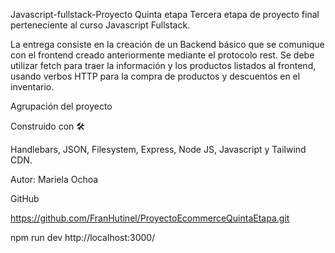 Javascript-fullstack-Proyecto Quinta etapa Tercera etapa de proyecto final perteneciente al curso Javascript Fullstack.

La entrega consiste en la creación de un Backend básico que se comunique con el frontend creado anteriormente mediante el protocolo rest. Se debe utilizar fetch para traer la información y los productos listados al frontend, usando verbos HTTP para la compra de productos y descuentos en el inventario.

Agrupación del proyecto

Construido con 🛠

Handlebars, JSON, Filesystem, Express, Node JS, Javascript y Tailwind CDN.

Autor: Mariela Ochoa

GitHub

https://github.com/FranHutinel/ProyectoEcommerceQuintaEtapa.git

npm run dev
http://localhost:3000/